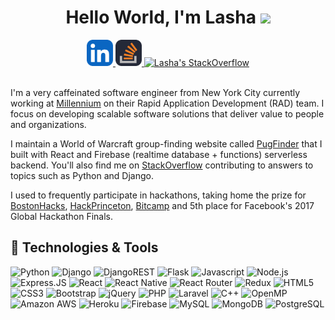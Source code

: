<div align="center">
  <h1>Hello World, I'm Lasha <img src="https://media.giphy.com/media/hvRJCLFzcasrR4ia7z/giphy.gif" width="25px"> </h1>
  <a href="https://www.linkedin.com/in/lasha-zakariashvili/">
  <img alt="Lasha's LinkedIN" width="42px" src="https://github.com/tandpfun/skill-icons/blob/main/icons/LinkedIn.svg" />
  </a>
  <a href="https://stackoverflow.com/users/4038937/lzak">
    <img alt="Lasha's StackOverflow" width="42px" src="https://github.com/tandpfun/skill-icons/raw/main/icons/StackOverflow-Dark.svg" />
  </a>
  <a href="https://devpost.com/Lzak">
    <img alt="Lasha's StackOverflow" width="48px" src="http://nealrs.github.io/devpost-follow-button/icon/devpost.svg" />
  </a>
</div>

<br />

I'm a very caffeinated software engineer from New York City currently working at [Millennium](https://www.mlp.com/) on their Rapid Application Development (RAD) team. I focus on developing scalable software solutions that deliver value to people and organizations.

I maintain a World of Warcraft group-finding website called [PugFinder](https://pugfinder.gg) that I built with React and Firebase (realtime database + functions) serverless backend. You'll also find me on [StackOverflow](https://stackoverflow.com/users/4038937/lzak) contributing to answers to topics such as Python and Django.

I used to frequently participate in hackathons, taking home the prize for <a href="https://devpost.com/software/mobile-sleep-doctor">BostonHacks</a>, <a href="https://devpost.com/software/subtitles_irl">HackPrinceton</a>, <a href="https://devpost.com/software/holey-moley">Bitcamp</a> and 5th place for Facebook's 2017 Global Hackathon Finals.

## 🔧 Technologies & Tools
![Python](https://img.shields.io/badge/Python-3776AB?style=for-the-badge&logo=python&logoColor=white)
![Django](https://img.shields.io/badge/django-%23092E20.svg?style=for-the-badge&logo=django&logoColor=white)
![DjangoREST](https://img.shields.io/badge/DJANGO-REST-ff1709?style=for-the-badge&logo=django&logoColor=white&color=ff1709&labelColor=gray)
![Flask](https://img.shields.io/badge/Flask-000000?style=for-the-badge&logo=flask&logoColor=white)
![Javascript](https://img.shields.io/badge/JavaScript-F7DF1E?style=for-the-badge&logo=javascript&logoColor=black)
![Node.js](https://img.shields.io/badge/Node.js-43853D?style=for-the-badge&logo=node.js&logoColor=white)
![Express.JS](https://img.shields.io/badge/Express.js-404D59?style=for-the-badge)
![React](https://img.shields.io/badge/React-20232A?style=for-the-badge&logo=react&logoColor=61DAFB)
![React Native](https://img.shields.io/badge/React_Native-20232A?style=for-the-badge&logo=react&logoColor=61DAFB)
![React Router](https://img.shields.io/badge/React_Router-CA4245?style=for-the-badge&logo=react-router&logoColor=white)
![Redux](https://img.shields.io/badge/Redux-593D88?style=for-the-badge&logo=redux&logoColor=white)
![HTML5](https://img.shields.io/badge/HTML5-E34F26?style=for-the-badge&logo=html5&logoColor=white)
![CSS3](https://img.shields.io/badge/CSS3-1572B6?style=for-the-badge&logo=css3&logoColor=white)
![Bootstrap](https://img.shields.io/badge/Bootstrap-563D7C?style=for-the-badge&logo=bootstrap&logoColor=white)
![jQuery](https://img.shields.io/badge/jQuery-0769AD?style=for-the-badge&logo=jquery&logoColor=white)
![PHP](https://img.shields.io/badge/PHP-777BB4?style=for-the-badge&logo=php&logoColor=white)
![Laravel](https://img.shields.io/badge/Laravel-FF2D20?style=for-the-badge&logo=laravel&logoColor=white)
![C++](https://img.shields.io/badge/C%2B%2B-00599C?style=for-the-badge&logo=c%2B%2B&logoColor=white)
![OpenMP](https://img.shields.io/badge/OpenMP-107078?style=for-the-badge&logo=openmp&logoColor=white)
![Amazon AWS](https://img.shields.io/badge/Amazon_AWS-FF9900?style=for-the-badge&logo=amazonaws&logoColor=white)
![Heroku](https://img.shields.io/badge/Heroku-430098?style=for-the-badge&logo=heroku&logoColor=white)
![Firebase](https://img.shields.io/badge/Firebase-039BE5?style=for-the-badge&logo=Firebase&logoColor=white)
![MySQL](https://img.shields.io/badge/MySQL-00000F?style=for-the-badge&logo=mysql&logoColor=white)
![MongoDB](https://img.shields.io/badge/MongoDB-4EA94B?style=for-the-badge&logo=mongodb&logoColor=white)
![PostgreSQL](https://img.shields.io/badge/PostgreSQL-316192?style=for-the-badge&logo=postgresql&logoColor=white)

<!--
**Lzak/Lzak** is a ✨ _special_ ✨ repository because its `README.md` (this file) appears on your GitHub profile.

Here are some ideas to get you started:

- 🔭 I’m currently working on ...
- 🌱 I’m currently learning ...
- 👯 I’m looking to collaborate on ...
- 🤔 I’m looking for help with ...
- 💬 Ask me about ...
- 📫 How to reach me: ...
- 😄 Pronouns: ...
- ⚡ Fun fact: ...
-->
